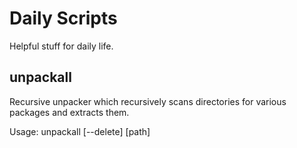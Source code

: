 Daily Scripts
=============

Helpful stuff for daily life.

unpackall
---------

Recursive unpacker which recursively scans directories for various packages 
and extracts them. 

  Usage: unpackall [--delete] [path]


